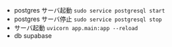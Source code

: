 - postgres サーバ起動
  `sudo service postgresql start`
- postgres サーバ停止
  `sudo service postgresql stop`
- サーバ起動
  `uvicorn app.main:app --reload`
- db
  supabase
